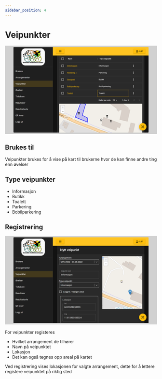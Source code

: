 ```yaml
---
sidebar_position: 4
---
```



# Veipunkter

![Veipunkter](img/waypoints.png)

## Brukes til

Veipunkter brukes for å vise på kart til brukerne hvor de kan finne andre ting enn øvelser

## Type veipunkter

- Informasjon
- Butikk
- Toalett
- Parkering
- Bobilparkering

## Registrering

![Veipunkter](img/edit-waypoint.png)

For veipunkter registeres

- Hvilket arrangement de tilhører
- Navn på veipunktet
- Lokasjon
- Det kan også tegnes opp areal på kartet

Ved registrering vises lokasjonen for valgte arrangement, dette for å lettere registere veipunktet på riktig sted

